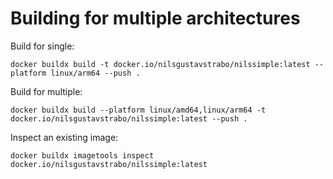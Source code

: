 # Building for multiple architectures

Build for single:
```
docker buildx build -t docker.io/nilsgustavstrabo/nilssimple:latest --platform linux/arm64 --push .
```

Build for multiple:
```
docker buildx build --platform linux/amd64,linux/arm64 -t docker.io/nilsgustavstrabo/nilssimple:latest --push .
```

Inspect an existing image:
```
docker buildx imagetools inspect docker.io/nilsgustavstrabo/nilssimple:latest
```